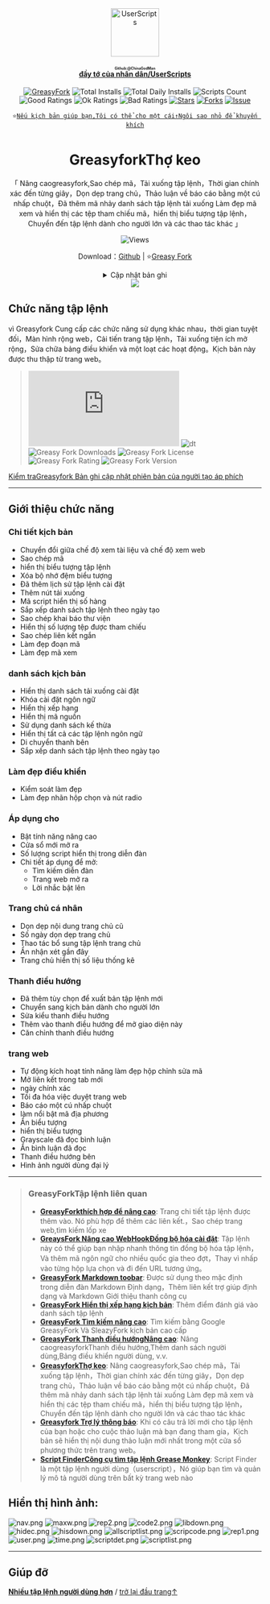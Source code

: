 <center><div align="center"><a href="https://github.com/ChinaGodMan" target="_blank">
    <img height="96px" width="96px" src="https://avatars.githubusercontent.com/u/96548841?v=4" alt="UserScripts"></a>
<h4><a href="https://github.com/ChinaGodMan/UserScripts" target="_blank"><ruby>đầy tớ của nhân dân/UserScripts<rt>Github:@ChinaGodMan</rt></ruby></a></h4>
<a href="https://greasyfork.org/users/1169082-%E4%BA%BA%E6%B0%91%E7%9A%84%E5%8B%A4%E5%8A%A1%E5%91%98?per_page=200" target="_blank"><img src="https://img.shields.io/static/v1?label=%20&message=GreasyFork&logo=greasyfork&logoColor=white&labelColor=%23670000&color=%23670000&style=for-the-badge" alt="GreasyFork"></a>
<img src="https://img.shields.io/badge/dynamic/json?&label=Tổng số lượt cài đặt của tất cả các tập lệnh&query=$.totalInstalls&logo=greasyfork&logoColor=white&labelColor=%23670000&color=blue&style=for-the-badge&url=https://github.com/ChinaGodMan/UserScriptsHistory/raw/main/total_installs.json" alt="Total Installs">
<img src="https://img.shields.io/badge/dynamic/json?&label=Số lượng cài đặt tập lệnh ngày hôm nay&query=$.totalDailyInstalls&logo=greasyfork&logoColor=white&labelColor=%23670000&color=blue&style=for-the-badge&url=https://github.com/ChinaGodMan/UserScriptsHistory/raw/main/total_installs.json" alt="Total Daily Installs">
<img src="https://img.shields.io/badge/dynamic/json?&label=Số lượng tập lệnh&query=$.numScripts&logo=greasyfork&logoColor=white&labelColor=%23670000&color=%23670000&style=for-the-badge&url=https://github.com/ChinaGodMan/UserScriptsHistory/raw/main/total_installs.json" alt="Scripts Count"><br>
<img src="https://img.shields.io/badge/dynamic/json?&label=Tất cả các đánh giá tích cực&query=$.totalGoodRatings&logo=greasyfork&logoColor=white&labelColor=%23670000&color=4CAF50&style=for-the-badge&url=https://github.com/ChinaGodMan/UserScriptsHistory/raw/main/total_installs.json" alt="Good Ratings">
<img src="https://img.shields.io/badge/dynamic/json?&label=Tất cả chung&query=$.totalOkRatings&logo=greasyfork&logoColor=white&labelColor=%23670000&color=FF9800&style=for-the-badge&url=https://github.com/ChinaGodMan/UserScriptsHistory/raw/main/total_installs.json" alt="Ok Ratings">
<img src="https://img.shields.io/badge/dynamic/json?label=Tất cả các đánh giá tiêu cực&query=$.totalBadRatings&logo=greasyfork&logoColor=white&labelColor=%23670000&color=F44336&style=for-the-badge&url=https://github.com/ChinaGodMan/UserScriptsHistory/raw/main/total_installs.json" alt="Bad Ratings">
<a href="https://github.com/ChinaGodMan/UserScripts" target="_blank"><img src="https://img.shields.io/github/stars/ChinaGodMan/UserScripts?label=ngôi sao&logo=github&logoColor=white&labelColor=black&color=FF69B4&style=for-the-badge" alt="Stars"></a>
<a href="https://github.com/ChinaGodMan/UserScripts" target="_blank"><img src="https://img.shields.io/github/forks/ChinaGodMan/UserScripts?label=Fork&logo=github&logoColor=white&labelColor=black&color=grey&style=for-the-badge" alt="Forks"></a>
<a href="https://github.com/ChinaGodMan/UserScripts/issues" target="_blank"><img src="https://img.shields.io/github/issues/ChinaGodMan/UserScripts?label=issues&logo=github&logoColor=white&labelColor=black&style=for-the-badge" alt="Issue"></a>
<code><br>
⭐<a href="https://github.com/ChinaGodMan/UserScripts" target="_blank">Nếu kịch bản giúp bạn,Tôi có thể cho một cái↑Ngôi sao nhỏ để khuyến khích</a></code>
</div></center></div></center></div></center></div></center><img height=6px width="100%" src="https://media.chatgptautorefresh.com/images/separators/gradient-aqua.png?latest">
<center><div align="center">
    <h1>GreasyforkThợ keo</h1>
    <p>「 Nâng caogreasyfork,Sao chép mã，Tải xuống tập lệnh，Thời gian chính xác đến từng giây，Dọn dẹp trang chủ，Thảo luận về báo cáo bằng một cú nhấp chuột，Đã thêm mã nhảy danh sách tập lệnh tải xuống Làm đẹp mã xem và hiển thị các tệp tham chiếu mã，hiển thị biểu tượng tập lệnh，Chuyển đến tập lệnh dành cho người lớn và các thao tác khác 」</p>
    <img src="https://views.whatilearened.today/views/github/497346/hmjz100.svg" alt="Views">
    <p>Download：<a href="https://github.com/ChinaGodMan/UserScripts/tree/main/Script details/greasyfork-utility-toolkit">Github</a> | ⭐<a
            href="https://greasyfork.org/zh-CN/scripts/497346">Greasy
            Fork</a></p><details><summary>Cập nhật bản ghi</summary><ul>
<li><strong>2024/8/29 02:37 - Ver: 2.2.0.70</strong> <em>Trang chi tiết kịch bản,Đã thêm tất cả danh sách tập lệnh<code>Xếp hạng kịch bản</code>.</em></li>
<li><strong>2024/8/27 13:37 - Ver: 2.2.0.65</strong> <em>Sửa lỗi tương thích.</em></li>
<li><strong>2024/8/26 08:32 - Ver: 2.2.0.62</strong> <em>Đã thêm nút tải xuống ở đầu danh sách tập lệnh,Bấm để tải xuống tất cả các tập lệnh</em></li>
<li><strong>2024/8/24 03:23 - Ver: 2.2.0.59</strong></li>
<li>
<p><em>tối ưu hóa：Tối ưu hóa vị trí hiển thị của biểu tượng danh sách script</em></p>
</li>
<li>
<p><strong>2024/8/23 06:12 - Ver: 2.2.0.57</strong></p>
</li>
<li>
<p><em>tối ưu hóa：Tối ưu hóa cài đặt mã giao diện</em></p>
</li>
<li>
<p><strong>2024/8/20 02:20 - Ver: 2.2.0.53</strong></p>
</li>
<li>
<p><em>Sửa chữa：Đã khắc phục sự cố giao diện cài đặt tập lệnh hiển thị không chính xác trên thiết bị di động</em></p>
</li>
<li>
<p><strong>2024/8/14 17:43 - Ver: 2.2.0.47</strong></p>
</li>
<li>
<p><em>Mới：Thêm gói ngôn ngữ tiếng Việt，Cảm ơn cư dân mạng <a href="https://greasyfork.org/zh-CN/scripts/497346/discussions/255571">RenjiYuusei</a> dịch</em></p>
</li>
<li>
<p><strong>2024/8/13 04:43 - Ver: 2.2.0.44</strong></p>
</li>
<li>
<p><em>Mới：Tăng WebHook Quản lý tập lệnh nhảy nhanh trang</em></p>
</li>
<li>
<p><strong>2024/8/4 22:09 - Ver: 2.2.0.35</strong></p>
</li>
<li>
<p><em>Sửa chữa：Đã khắc phục sự cố lỗi giám sát động do thay đổi quy tắc giám sát</em></p>
<ul>
<li><em>Đã thêm quy tắc giám sát：<code>user-script-list-section browse-script-list</code></em></li>
</ul>
</li>
<li>
<p><strong>2024/7/20 - Ver: 2.2.0.14</strong></p>
</li>
<li>
<p><em>sao chép <a href="https://greasyfork.org/zh-CN/scripts/475722">GreasyFork tối ưu hóa</a> mới vào CSS</em></p>
</li>
<li>
<p><strong>2024/7/17 - Ver: 2.2.0.9</strong></p>
</li>
<li>
<p><em>Mới：</em></p>
<ul>
<li><em>Tăng <a href="https://greasyfork.org/zh-CN/scripts/475722">GreasyFork tối ưu hóa</a> Tập lệnh hiển thị cột đôi</em></li>
<li><em>Tăng <a href="https://greasyfork.org/zh-CN/scripts/475722">GreasyFork tối ưu hóa</a> Làm đẹp thanh điều hướng trong</em></li>
<li><em>Thêm thanh hành động bên trang web cố định</em></li>
</ul>
</li>
<li>
<p><strong>2024/7/15 - Ver: 2.2.0.8</strong></p>
</li>
<li>
<p><em>Mới：Hỗ trợ đầy đủ ngôn ngữ truyền thống</em></p>
</li>
<li>
<p><strong>2024/7/15 - Ver: 2.2.0.7</strong></p>
</li>
<li><em>Mới：</em><ul>
<li><em>Thêm công tắc thanh điều hướng bên</em></li>
<li><em>Thêm proxy hình ảnh（Không tương thích khi được bật <a href="https://greasyfork.org/zh-CN/scripts/475722">GreasyFork tối ưu hóa</a> Duyệt ảnh trong）</em></li>
</ul>
</li>
<li>
<p><em>Sửa chữa：</em></p>
<ul>
<li><em>Đã khắc phục sự cố hình ảnh được xem bên ngoài trình duyệt trên thiết bị di động</em></li>
<li><em>Sửa đổi để tự động kiểm tra làm đẹp khi chỉnh sửa code</em></li>
</ul>
</li>
<li>
<p><strong>2024/7/14 - Ver: 2.2.0.6</strong></p>
</li>
<li><em>Mới：</em><ul>
<li><em>Thêm phần mở rộng thanh điều hướng "Hơn"</em></li>
<li><em>Tăng <a href="https://greasyfork.org/zh-CN/scripts/467078">Greasy Fork Nâng cao</a> Thanh điều hướng bên trong</em></li>
</ul>
</li>
<li>
<p><em>tối ưu hóa：Cải thiện hỗ trợ cho nhiều ngôn ngữ</em></p>
</li>
<li>
<p><strong>2024/7/13 - Ver: 2.2.0.5</strong></p>
</li>
<li><em>Mới：</em><ul>
<li><em>Thêm đăng nhập tự động <a href="https://greasyfork.org/zh-CN/scripts/475722">GreasyFork tối ưu hóa</a></em></li>
</ul>
</li>
<li><em>Sửa chữa：</em><ul>
<li><em>Sửa trạng thái cài đặt tập lệnh trên danh sách hiển thị</em></li>
</ul>
</li>
<li><em>tối ưu hóa：Cải thiện hỗ trợ cho nhiều ngôn ngữ</em></li>
</ul></details> 
    <img src="https://raw.gitmirror.com/ChinaGodMan/UserScriptsHistory/main/stats/497346.png">
</div></center>

## Chức năng tập lệnh

vì Greasyfork Cung cấp các chức năng sử dụng khác nhau，thời gian tuyệt đối，Màn hình rộng web，Cải tiến trang tập lệnh，Tải xuống tiện ích mở rộng，Sửa chữa bảng điều khiển và một loạt các hoạt động。Kịch bản này được thu thập từ trang web。
>![size](https://img.shields.io/github/size/ChinaGodMan/UserScripts/Greasyfork%20Utility%20Toolkit.user.js?color=%23990000)
![dt](https://img.shields.io/greasyfork/dt/497346?color=%23990000&label=Installs)
![Greasy Fork Downloads](https://img.shields.io/greasyfork/dd/497346?color=%23990000)
![Greasy Fork License](https://img.shields.io/greasyfork/l/497346?color=%23990000)
![Greasy Fork Rating](https://img.shields.io/greasyfork/rating-count/497346?color=%23990000)
![Greasy Fork Version](https://img.shields.io/greasyfork/v/497346?color=%23990000)

  <p><a href="#:~:text=Cập nhật thông tin">Kiểm traGreasyfork Bản ghi cập nhật phiên bản của người tạo áp phích</a></p>

---

## Giới thiệu chức năng
### Chi tiết kịch bản

- Chuyển đổi giữa chế độ xem tài liệu và chế độ xem web
- Sao chép mã
- hiển thị biểu tượng tập lệnh
- Xóa bộ nhớ đệm biểu tượng
- Đã thêm lịch sử tập lệnh cài đặt
- Thêm nút tải xuống
- Mã script hiển thị số hàng
- Sắp xếp danh sách tập lệnh theo ngày tạo
- Sao chép khai báo thư viện
- Hiển thị số lượng tệp được tham chiếu
- Sao chép liên kết ngắn
- Làm đẹp đoạn mã
- Làm đẹp mã xem

### danh sách kịch bản

- Hiển thị danh sách tải xuống cài đặt
- Khóa cài đặt ngôn ngữ
- Hiển thị xếp hạng
- Hiển thị mã nguồn
- Sử dụng danh sách kế thừa
- Hiển thị tất cả các tập lệnh ngôn ngữ
- Di chuyển thanh bên
- Sắp xếp danh sách tập lệnh theo ngày tạo

### Làm đẹp điều khiển

- Kiểm soát làm đẹp
- Làm đẹp nhãn hộp chọn và nút radio

### Áp dụng cho

- Bật tính năng nâng cao
- Cửa sổ mới mở ra
- Số lượng script hiển thị trong diễn đàn
- Chi tiết áp dụng để mở:
  - Tìm kiếm diễn đàn
  - Trang web mở ra
  - Lời nhắc bật lên

### Trang chủ cá nhân

- Dọn dẹp nội dung trang chủ cũ
- Số ngày dọn dẹp trang chủ
- Thao tác bổ sung tập lệnh trang chủ
- Ẩn nhận xét gần đây
- Trang chủ hiển thị số liệu thống kê

### Thanh điều hướng

- Đã thêm tùy chọn để xuất bản tập lệnh mới
- Chuyển sang kịch bản dành cho người lớn
- Sửa kiểu thanh điều hướng
- Thêm vào thanh điều hướng để mở giao diện này
- Căn chỉnh thanh điều hướng

### trang web

- Tự động kích hoạt tính năng làm đẹp hộp chỉnh sửa mã
- Mở liên kết trong tab mới
- ngày chính xác
- Tối đa hóa việc duyệt trang web
- Báo cáo một cú nhấp chuột
- làm nổi bật mã địa phương
- Ẩn biểu tượng
- hiển thị biểu tượng
- Grayscale đã đọc bình luận
- Ẩn bình luận đã đọc
- Thanh điều hướng bên
- Hình ảnh người dùng đại lý

---

<!--AUTO_ABOUT_PLEASE_DONT_DELETE_IT-->
> ### GreasyForkTập lệnh liên quan
> - [**GreasyForkthích hợp để nâng cao**](https://greasyfork.org/scripts/497317): Trang chi tiết tập lệnh được thêm vào. Nó phù hợp để thêm các liên kết.，Sao chép trang web,tìm kiếm lốp xe
> - [**GreaysFork Nâng cao WebHookĐồng bộ hóa cài đặt**](https://greasyfork.org/scripts/506717): Tập lệnh này có thể giúp bạn nhập nhanh thông tin đồng bộ hóa tập lệnh，Và thêm mã ngôn ngữ cho nhiều quốc gia theo đợt，Thay vì nhấp vào từng hộp lựa chọn và đi đến URL tương ứng。
> - [**GreasyFork Markdown toobar**](https://greasyfork.org/scripts/505164): Được sử dụng theo mặc định trong diễn đàn Markdown Định dạng，Thêm liên kết trợ giúp định dạng và Markdown Giới thiệu thanh công cụ
> - [**GreasyFork Hiển thị xếp hạng kịch bản**](https://greasyfork.org/scripts/501119): Thêm điểm đánh giá vào danh sách tập lệnh
> - [**GreasyFork Tìm kiếm nâng cao**](https://greasyfork.org/scripts/505215): Tìm kiếm bằng Google GreasyFork Và SleazyFork kịch bản cao cấp 
> - [**GreasyFork Thanh điều hướngNâng cao**](https://greasyfork.org/scripts/501880): Nâng caogreasyforkThanh điều hướng,Thêm danh sách người dùng,Bảng điều khiển người dùng, v.v.
> - [**GreasyforkThợ keo**](https://greasyfork.org/scripts/497346): Nâng caogreasyfork,Sao chép mã，Tải xuống tập lệnh，Thời gian chính xác đến từng giây，Dọn dẹp trang chủ，Thảo luận về báo cáo bằng một cú nhấp chuột，Đã thêm mã nhảy danh sách tập lệnh tải xuống Làm đẹp mã xem và hiển thị các tệp tham chiếu mã，hiển thị biểu tượng tập lệnh，Chuyển đến tập lệnh dành cho người lớn và các thao tác khác
> - [**Greasyfork Trợ lý thông báo**](https://greasyfork.org/scripts/506345): Khi có câu trả lời mới cho tập lệnh của bạn hoặc cho cuộc thảo luận mà bạn đang tham gia，Kịch bản sẽ hiển thị nội dung thảo luận mới nhất trong một cửa sổ phương thức trên trang web。
> - [**Script FinderCông cụ tìm tập lệnh Grease Monkey**](https://greasyfork.org/scripts/498904): Script Finder là một tập lệnh người dùng（userscript），Nó giúp bạn tìm và quản lý mô tả người dùng trên bất kỳ trang web nào

<!--AUTO_ABOUT_PLEASE_DONT_DELETE_IT-END-->

## Hiển thị hình ảnh:

![nav.png](https://s2.loli.net/2024/08/05/ePCZp6TINsnLyht.png)
![maxw.png](https://s2.loli.net/2024/08/05/NuKCdETWZ8epkVO.png)
![rep2.png](https://s2.loli.net/2024/08/05/oBN6yVteI5phWDa.png)
![code2.png](https://s2.loli.net/2024/08/05/7K5uIdoYv3l8LkR.png)
![libdown.png](https://s2.loli.net/2024/08/05/XNcaLeiAxbzvhZu.png)
![hidec.png](https://s2.loli.net/2024/08/05/dPgULVlHmuIiqDC.png)
![hisdown.png](https://s2.loli.net/2024/08/05/kuNwm3VWlhce7sH.png)
![allscriptlist.png](https://s2.loli.net/2024/08/05/Oq9DGAm7FzjpSg6.png)
![scripcode.png](https://s2.loli.net/2024/08/05/g7FXurVS2ynjvab.png)
![rep1.png](https://s2.loli.net/2024/08/05/IbWEv1nFUuXfs4e.png)
![user.png](https://s2.loli.net/2024/08/05/felk9jJKWDMLI54.png)
![time.png](https://s2.loli.net/2024/08/05/9ZTCra3btwQRzqj.png)
![scriptdet.png](https://s2.loli.net/2024/08/05/9pMfdUi2qHDREek.png)
![scriptlist.png](https://s2.loli.net/2024/08/05/3xrMsHPSDtTf8hu.png)

---


<!--AUTO_HELP_PLEASE_DONT_DELETE_IT-->
## Giúp đỡ
<p><a href="https://github.com/ChinaGodMan/UserScripts"><strong>Nhiều tập lệnh người dùng hơn</strong></a> /
<a href="#top">trở lại đầu trang↑</a></p>
<!--AUTO_HELP_PLEASE_DONT_DELETE_IT-END-->
